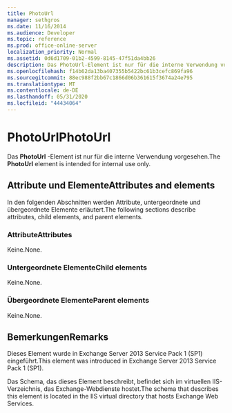 ```yaml
---
title: PhotoUrl
manager: sethgros
ms.date: 11/16/2014
ms.audience: Developer
ms.topic: reference
ms.prod: office-online-server
localization_priority: Normal
ms.assetid: 0d6d1709-01b2-4599-8145-47f51da4bb26
description: Das PhotoUrl-Element ist nur für die interne Verwendung vorgesehen.
ms.openlocfilehash: f14b62da13ba407355b5422bc61b3cefc869fa96
ms.sourcegitcommit: 88ec988f2bb67c1866d06b361615f3674a24e795
ms.translationtype: MT
ms.contentlocale: de-DE
ms.lasthandoff: 05/31/2020
ms.locfileid: "44434064"
---
```

# <a name="photourl"></a><span data-ttu-id="7c0d4-103">PhotoUrl</span><span class="sxs-lookup"><span data-stu-id="7c0d4-103">PhotoUrl</span></span>

<span data-ttu-id="7c0d4-104">Das **PhotoUrl** -Element ist nur für die interne Verwendung vorgesehen.</span><span class="sxs-lookup"><span data-stu-id="7c0d4-104">The **PhotoUrl** element is intended for internal use only.</span></span> 

## <a name="attributes-and-elements"></a><span data-ttu-id="7c0d4-105">Attribute und Elemente</span><span class="sxs-lookup"><span data-stu-id="7c0d4-105">Attributes and elements</span></span>

<span data-ttu-id="7c0d4-106">In den folgenden Abschnitten werden Attribute, untergeordnete und übergeordnete Elemente erläutert.</span><span class="sxs-lookup"><span data-stu-id="7c0d4-106">The following sections describe attributes, child elements, and parent elements.</span></span>
  
### <a name="attributes"></a><span data-ttu-id="7c0d4-107">Attribute</span><span class="sxs-lookup"><span data-stu-id="7c0d4-107">Attributes</span></span>

<span data-ttu-id="7c0d4-108">Keine.</span><span class="sxs-lookup"><span data-stu-id="7c0d4-108">None.</span></span>
  
### <a name="child-elements"></a><span data-ttu-id="7c0d4-109">Untergeordnete Elemente</span><span class="sxs-lookup"><span data-stu-id="7c0d4-109">Child elements</span></span>

<span data-ttu-id="7c0d4-110">Keine.</span><span class="sxs-lookup"><span data-stu-id="7c0d4-110">None.</span></span>
  
### <a name="parent-elements"></a><span data-ttu-id="7c0d4-111">Übergeordnete Elemente</span><span class="sxs-lookup"><span data-stu-id="7c0d4-111">Parent elements</span></span>

<span data-ttu-id="7c0d4-112">Keine.</span><span class="sxs-lookup"><span data-stu-id="7c0d4-112">None.</span></span>
  
## <a name="remarks"></a><span data-ttu-id="7c0d4-113">Bemerkungen</span><span class="sxs-lookup"><span data-stu-id="7c0d4-113">Remarks</span></span>

<span data-ttu-id="7c0d4-114">Dieses Element wurde in Exchange Server 2013 Service Pack 1 (SP1) eingeführt.</span><span class="sxs-lookup"><span data-stu-id="7c0d4-114">This element was introduced in Exchange Server 2013 Service Pack 1 (SP1).</span></span>
  
<span data-ttu-id="7c0d4-115">Das Schema, das dieses Element beschreibt, befindet sich im virtuellen IIS-Verzeichnis, das Exchange-Webdienste hostet.</span><span class="sxs-lookup"><span data-stu-id="7c0d4-115">The schema that describes this element is located in the IIS virtual directory that hosts Exchange Web Services.</span></span>
  

